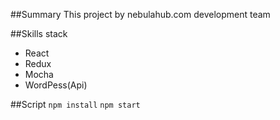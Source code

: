 ##Summary
This project by  nebulahub.com development team

##Skills stack

* React
* Redux
* Mocha
* WordPess(Api)

##Script
`npm install`
`npm start`
